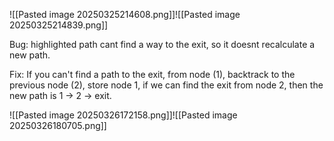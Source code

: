 
![[Pasted image 20250325214608.png]]![[Pasted image 20250325214839.png]]

Bug: highlighted path cant find a way to the exit, so it doesnt recalculate a new path.  

Fix: If you can't find a path to the exit, from node (1), backtrack to the previous node (2), store node 1, if we can find the exit from node 2, then the new path is 1 -> 2 -> exit. 





![[Pasted image 20250326172158.png]]![[Pasted image 20250326180705.png]]